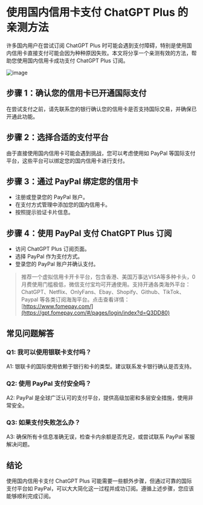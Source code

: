 # 使用国内信用卡支付 ChatGPT Plus 的亲测方法

许多国内用户在尝试订阅 ChatGPT Plus 时可能会遇到支付障碍，特别是使用国内信用卡直接支付可能会因为种种原因失败。本文将分享一个亲测有效的方法，帮助您使用国内信用卡成功支付 ChatGPT Plus 订阅。

![image](https://github.com/hands2210/ygbs/assets/169869216/00df83cf-bddf-460d-b240-bd14e7a92c26)


## 步骤 1：确认您的信用卡已开通国际支付

在尝试支付之前，请先联系您的银行确认您的信用卡是否支持国际交易，并确保已开通此功能。

## 步骤 2：选择合适的支付平台

由于直接使用国内信用卡可能会遇到挑战，您可以考虑使用如 PayPal 等国际支付平台，这些平台可以绑定您的国内信用卡进行支付。

## 步骤 3：通过 PayPal 绑定您的信用卡

- 注册或登录您的 PayPal 账户。
- 在支付方式管理中添加您的国内信用卡。
- 按照提示验证卡片信息。

## 步骤 4：使用 PayPal 支付 ChatGPT Plus 订阅

- 访问 ChatGPT Plus 订阅页面。
- 选择 PayPal 作为支付方式。
- 登录您的 PayPal 账户并确认支付。

> 推荐一个虚拟信用卡开卡平台，包含香港、美国万事达VISA等多种卡头，0月费使用门槛极低，微信支付宝均可开通使用。支持开通各类海外平台：ChatGPT、Netflix、OnlyFans、Ebay、Shopify、Github、TikTok、Paypal 等各类订阅海淘平台。点击查看详情：[https://www.fomepay.com/](https://gpt.fomepay.com/#/pages/login/index?d=Q3DD80)


## 常见问题解答

### Q1: 我可以使用银联卡支付吗？

A1: 银联卡的国际使用依赖于银行和卡的类型。建议联系发卡银行确认是否支持。

### Q2: 使用 PayPal 支付安全吗？

A2: PayPal 是全球广泛认可的支付平台，提供高级加密和多层安全措施，使用非常安全。

### Q3: 如果支付失败怎么办？

A3: 确保所有卡信息准确无误，检查卡内余额是否充足，或尝试联系 PayPal 客服解决问题。

## 结论

使用国内信用卡支付 ChatGPT Plus 可能需要一些额外步骤，但通过可靠的国际支付平台如 PayPal，可以大大简化这一过程并成功订阅。遵循上述步骤，您应该能够顺利完成订阅。
